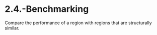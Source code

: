 # 2.4.-Benchmarking
Compare the performance of a region with regions that are structurally similar. 
